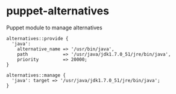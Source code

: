 puppet-alternatives
===================

Puppet module to manage alternatives

```puppet
alternatives::provide {
  'java':
    alternative_name => '/usr/bin/java',
    path             => '/usr/java/jdk1.7.0_51/jre/bin/java',
    priority         => 20000;
}

alternatives::manage {
  'java': target => '/usr/java/jdk1.7.0_51/jre/bin/java';
}
```
